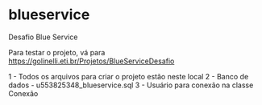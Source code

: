 # blueservice
Desafio Blue Service

Para testar o projeto, vá para https://golinelli.eti.br/Projetos/BlueServiceDesafio

1 - Todos os arquivos para criar o projeto estão neste local
2 - Banco de dados - u553825348_blueservice.sql
3 - Usuário para conexão na classe Conexão


